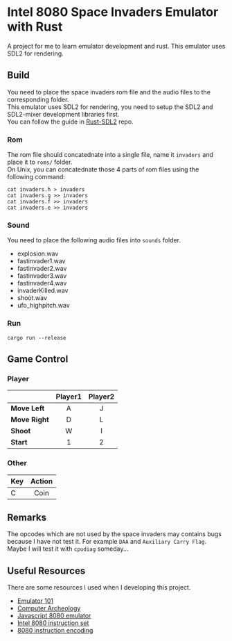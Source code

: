 # Intel 8080 Space Invaders Emulator with Rust
A project for me to learn emulator development and rust. This emulator uses SDL2 for rendering.

## Build
You need to place the space invaders rom file and the audio files to the corresponding folder.  
This emulator uses SDL2 for rendering, you need to setup the SDL2 and SDL2-mixer development libraries first.  
You can follow the guide in [Rust-SDL2](https://github.com/Rust-SDL2/rust-sdl2#sdl20-development-libraries) repo.

### Rom
The rom file should concatednate into a single file, name it `invaders` and place it to `roms/` folder.  
On Unix, you can concatednate those 4 parts of rom files using the following command: 
```
cat invaders.h > invaders
cat invaders.g >> invaders
cat invaders.f >> invaders
cat invaders.e >> invaders
```

### Sound
You need to place the following audio files into `sounds` folder.
 - explosion.wav
 - fastinvader1.wav
 - fastinvader2.wav
 - fastinvader3.wav
 - fastinvader4.wav
 - invaderKilled.wav
 - shoot.wav
 - ufo_highpitch.wav

### Run
```
cargo run --release
```

## Game Control
### Player 
|                | Player1 | Player2 |
| :------------- | :-----: | :-----: |
| **Move Left**  | A       | J       |
| **Move Right** | D       | L       |
| **Shoot**      | W       | I       |
| **Start**      | 1       | 2       |

### Other 
| Key | Action |
| --- | :----: |
|  C  | Coin   |

## Remarks
The opcodes which are not used by the space invaders may contains bugs because I have not test it. For example `DAA` and `Auxiliary Carry Flag`.  
Maybe I will test it with `cpudiag` someday...

## Useful Resources
There are some resources I used when I developing this project.  
- [Emulator 101](http://www.emulator101.com/welcome.html)  
- [Computer Archeology](http://computerarcheology.com/Arcade/SpaceInvaders/)  
- [Javascript 8080 emulator](https://bluishcoder.co.nz/js8080/)
- [Intel 8080 instruction set](https://pastraiser.com/cpu/i8080/i8080_opcodes.html)
- [8080 instruction encoding](http://dunfield.classiccmp.org/r/8080.txt)